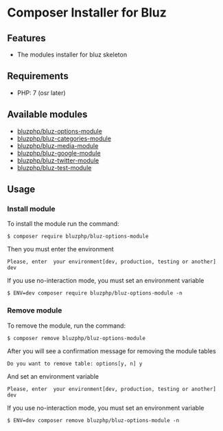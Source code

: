 # Composer Installer for Bluz

Features
-------------------------
* The modules installer for bluz skeleton

Requirements
-------------------------
* PHP: 7 (osr later)

Available modules
-------------------------
* [bluzphp/bluz-options-module](https://github.com/bluzphp/bluz-options-module)
* [bluzphp/bluz-categories-module](https://github.com/bluzphp/bluz-categories-module)
* [bluzphp/bluz-media-module](https://github.com/bluzphp/bluz-media-module)
* [bluzphp/bluz-google-module](https://github.com/bluzphp/bluz-google-module)
* [bluzphp/bluz-twitter-module](https://github.com/bluzphp/bluz-twitter-module)
* [bluzphp/bluz-test-module](https://github.com/bluzphp/bluz-test-module)

Usage
-------------------------
### Install module
To install the module run the command:
  

    $ composer require bluzphp/bluz-options-module

Then you must enter the environment


    Please, enter  your environment[dev, production, testing or another] dev



If you use no-interaction mode, you must set an environment variable
  

    $ ENV=dev composer require bluzphp/bluz-options-module -n


### Remove module
To remove the module, run the command:
    

    $ composer remove bluzphp/bluz-options-module


After you will see a confirmation message for removing the module tables

    Do you want to remove table: options[y, n] y

And set an environment variable
    

    Please, enter  your environment[dev, production, testing or another] dev

    
If you use no-interaction mode, you must set an environment variable
  

    $ ENV=dev composer remove bluzphp/bluz-options-module -n



    
